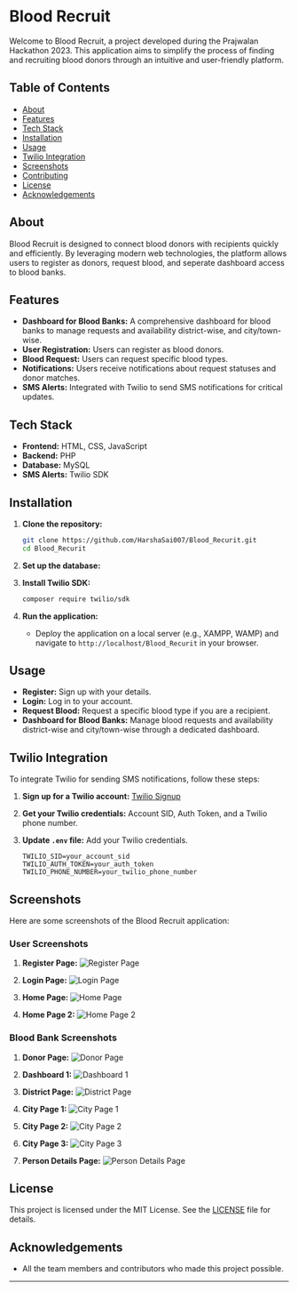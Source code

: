 
# Blood Recruit

Welcome to Blood Recruit, a project developed during the Prajwalan Hackathon 2023. This application aims to simplify the process of finding and recruiting blood donors through an intuitive and user-friendly platform.

## Table of Contents

- [About](#about)
- [Features](#features)
- [Tech Stack](#tech-stack)
- [Installation](#installation)
- [Usage](#usage)
- [Twilio Integration](#twilio-integration)
- [Screenshots](#screenshots)
- [Contributing](#contributing)
- [License](#license)
- [Acknowledgements](#acknowledgements)

## About

Blood Recruit is designed to connect blood donors with recipients quickly and efficiently. By leveraging modern web technologies, the platform allows users to register as donors, request blood, and seperate dashboard access to blood banks.

## Features

- **Dashboard for Blood Banks:** A comprehensive dashboard for blood banks to manage requests and availability district-wise, and city/town-wise.
- **User Registration:** Users can register as blood donors.
- **Blood Request:** Users can request specific blood types.
- **Notifications:** Users receive notifications about request statuses and donor matches.
- **SMS Alerts:** Integrated with Twilio to send SMS notifications for critical updates.


## Tech Stack

- **Frontend:** HTML, CSS, JavaScript
- **Backend:** PHP
- **Database:** MySQL
- **SMS Alerts:** Twilio SDK

## Installation

1. **Clone the repository:**

    ```bash
    git clone https://github.com/HarshaSai007/Blood_Recurit.git
    cd Blood_Recurit
    ```

2. **Set up the database:**


3. **Install Twilio SDK:**

    ```bash
    composer require twilio/sdk
    ```

4. **Run the application:**

    - Deploy the application on a local server (e.g., XAMPP, WAMP) and navigate to `http://localhost/Blood_Recurit` in your browser.

## Usage

- **Register:** Sign up with your details.
- **Login:** Log in to your account.
- **Request Blood:** Request a specific blood type if you are a recipient.
- **Dashboard for Blood Banks:** Manage blood requests and availability district-wise and city/town-wise through a dedicated dashboard.

## Twilio Integration

To integrate Twilio for sending SMS notifications, follow these steps:

1. **Sign up for a Twilio account:** [Twilio Signup](https://www.twilio.com/try-twilio)
2. **Get your Twilio credentials:** Account SID, Auth Token, and a Twilio phone number.
3. **Update `.env` file:** Add your Twilio credentials.

    ```env
    TWILIO_SID=your_account_sid
    TWILIO_AUTH_TOKEN=your_auth_token
    TWILIO_PHONE_NUMBER=your_twilio_phone_number
    ```


## Screenshots

Here are some screenshots of the Blood Recruit application:

### User Screenshots

1. **Register Page:**
    ![Register Page](WebScreenshots/Register.png)

2. **Login Page:**
    ![Login Page](WebScreenshots/Login.png)

3. **Home Page:**
    ![Home Page](WebScreenshots/HomePage.png)

4. **Home Page 2:**
    ![Home Page 2](WebScreenshots/HomePage2.png)

### Blood Bank Screenshots

1. **Donor Page:**
    ![Donor Page](WebScreenshots/Donor.png)

2. **Dashboard 1:**
    ![Dashboard 1](WebScreenshots/Dash1.png)

3. **District Page:**
    ![District Page](WebScreenshots/District.png)

4. **City Page 1:**
    ![City Page 1](WebScreenshots/city1.png)

5. **City Page 2:**
    ![City Page 2](WebScreenshots/city2.png)

6. **City Page 3:**
    ![City Page 3](WebScreenshots/city3.png)

7. **Person Details Page:**
    ![Person Details Page](WebScreenshots/persondetails.png)



## License

This project is licensed under the MIT License. See the [LICENSE](LICENSE) file for details.

## Acknowledgements
- All the team members and contributors who made this project possible.

---

